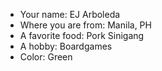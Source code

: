  - Your name: EJ Arboleda
 - Where you are from: Manila, PH
 - A favorite food: Pork Sinigang
 - A hobby: Boardgames
 - Color: Green
